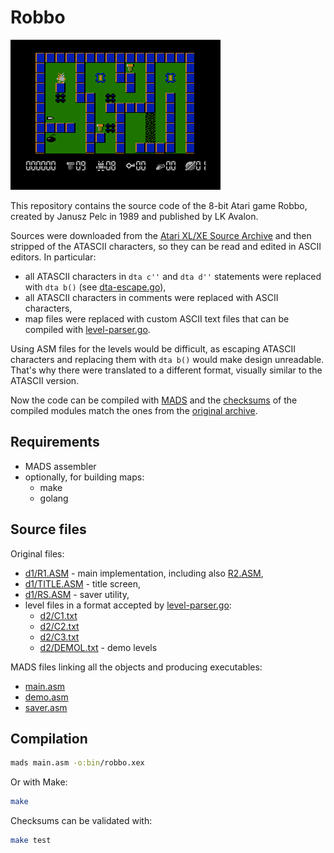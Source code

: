 # Robbo

![Robbo](img/robbo.png)

This repository contains the source code of the 8-bit Atari game Robbo, created by Janusz Pelc in 1989 and published by LK Avalon.

Sources were downloaded from the [Atari XL/XE Source Archive](http://sources.pigwa.net/) and then stripped of the ATASCII characters, so they can be read and edited in ASCII editors. In particular:

* all ATASCII characters in `dta c''` and `dta d''` statements were replaced with `dta b()` (see [dta-escape.go](util/dta-escape.go)),
* all ATASCII characters in comments were replaced with ASCII characters,
* map files were replaced with custom ASCII text files that can be compiled with [level-parser.go](util/level-parser.go).

Using ASM files for the levels would be difficult, as escaping ATASCII characters and replacing them with `dta b()` would make design unreadable. That's why there were translated to a different format, visually similar to the ATASCII version.

Now the code can be compiled with [MADS](https://mads.atari8.info/) and the [checksums](checksum.md5) of the compiled modules match the ones from the [original archive](archive).

## Requirements

* MADS assembler
* optionally, for building maps:
  * make
  * golang

## Source files

Original files:

* [d1/R1.ASM](d1/R1.ASM) - main implementation, including also [R2.ASM](d1/R2.ASM),
* [d1/TITLE.ASM](d1/TITLE.ASM) - title screen,
* [d1/RS.ASM](d1/RS.ASM) - saver utility,
* level files in a format accepted by [level-parser.go](util/level-parser.go):
  * [d2/C1.txt](d2/C1.txt)
  * [d2/C2.txt](d2/C2.txt)
  * [d2/C3.txt](d2/C3.txt)
  * [d2/DEMOL.txt](d2/DEMOL.txt) - demo levels

MADS files linking all the objects and producing executables:

* [main.asm](main.asm)
* [demo.asm](demo.asm)
* [saver.asm](saver.asm)

## Compilation

```bash
mads main.asm -o:bin/robbo.xex
```

Or with Make:

```bash
make
```

Checksums can be validated with:
```bash
make test
```
